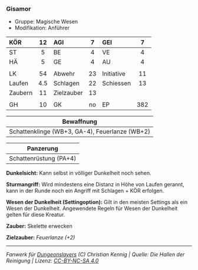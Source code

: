 ### Gisamor

- Gruppe: Magische Wesen
- Modifikation: Anführer

| KÖR     | 12  | AGI        |  7  | GEI        |  7  |
| :------ | :-: | :--------- | :-: | :--------- | :-: |
| ST      |  5  | BE         |  4  | VE         |  4  |
| HÄ      |  5  | GE         |  4  | AU         |  4  |
|         |     |            |     |            |     |
| LK      | 54  | Abwehr     | 23  | Initiative | 11  |
| Laufen  | 4.5 | Schlagen   | 22  | Schiessen  | 13  |
| Zaubern | 11  | Zielzauber | 13  |            |     |
|         |     |            |     |            |     |
| GH      | 10  | GK         | no  | EP         | 382 |

|                   Bewaffnung                   |
| :--------------------------------------------: |
| Schattenklinge (WB+3, GA-4), Feuerlanze (WB+2) |

|       Panzerung        |
| :--------------------: |
| Schattenrüstung (PA+4) |

**Dunkelsicht:** Kann selbst in völliger Dunkelheit noch sehen.

**Sturmangriff:** Wird mindestens eine Distanz in Höhe von Laufen gerannt, kann in der Runde noch ein Angriff mit Schlagen + KÖR erfolgen.

**Wesen der Dunkelheit (Settingoption):** Gilt in den meisten Settings als ein Wesen der Dunkelheit. Angewendete Regeln für Wesen der Dunkelheit gelten für diese Kreatur.

**Zauber:** Skelette erwecken

**Zielzauber:** _Feuerlanze (+2)_

---

_Fanwerk für [Dungeonslayers](https://www.dungeonslayers.net/) (C) Christian Kennig | Quelle: Die Hallen der Reinigung | Lizenz: [CC-BY-NC-SA 4.0](https://creativecommons.org/licenses/by-nc-sa/4.0/deed.de)_
